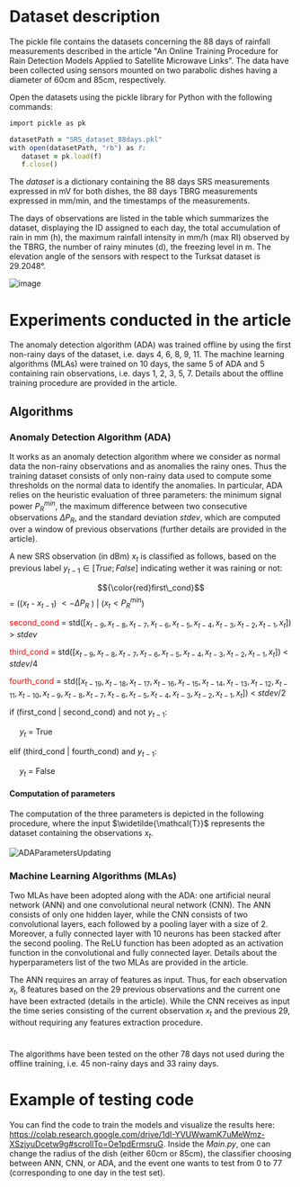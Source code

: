 # Dataset description 
The pickle file contains the datasets concerning the 88 days of rainfall measurements described in the article "An Online Training Procedure for Rain Detection
Models Applied to Satellite Microwave Links". The data have been collected using sensors mounted on two parabolic dishes having a diameter of 60cm and 85cm, respectively. 

Open the datasets using the pickle library for Python with the following commands:

```ruby
import pickle as pk 

datasetPath = "SRS_dataset_88days.pkl"  
with open(datasetPath, "rb") as f:  
   dataset = pk.load(f) 
   f.close()  
```

The *dataset* is a dictionary containing the 88 days SRS measurements expressed in mV for both dishes, the 88 days TBRG measurements expressed in mm/min, and the timestamps of the measurements.

The days of observations are listed in the table which summarizes the dataset, displaying the ID assigned to each day, the total accumulation of rain in mm (h), the maximum rainfall
intensity in mm/h (max RI) observed by the TBRG, the number of rainy minutes (d), the freezing level in m. The elevation angle of the sensors with respect to the Turksat dataset is 29.2048°.

![image](https://github.com/cosmiclabunige/SRS_dataset_88_days/assets/114477377/9bbb4f3d-c98d-43a9-9fb2-d91c373d428c)

# Experiments conducted in the article

The anomaly detection algorithm (ADA) was trained offline by using the first non-rainy days of the dataset, i.e. days 4, 6, 8, 9, 11. 
The machine learning algorithms (MLAs) were trained on 10 days, the same 5 of ADA and 5 containing rain observations, i.e. days 1, 2, 3, 5, 7.
Details about the offline training procedure are provided in the article.

## Algorithms

### Anomaly Detection Algorithm (ADA)
It works as an anomaly detection algorithm where we consider as normal data the non-rainy observations and as anomalies the rainy ones. Thus the training dataset consists of only non-rainy data used to compute some thresholds on the normal data to identify the anomalies. In particular, ADA relies on the heuristic evaluation of three parameters: the minimum signal power $P_R^{min}$, the maximum difference between two consecutive observations $\Delta P_R$, and the standard deviation $stdev$, which are computed over a window of previous observations (further details are provided in the article). 

A new SRS observation (in dBm) $x_t$ is classified as follows, based on the previous label $y_{t-1} \in [True; False]$ indicating wether it was raining or not: 

$${\color{red}first\_cond}$$ = (($x_t$ - $x_{t-1}$) $<-\Delta P_R$ ) | ($x_t < P_R^{min}$)

<span style="color: red;"> second_cond </span> = std($[x_{t-9}, x_{t-8}, x_{t-7}, x_{t-6}, x_{t-5}, x_{t-4}, x_{t-3}, x_{t-2}, x_{t-1}, x_{t}]$) > $stdev$

<span style="color: red;"> third_cond </span> = std($[x_{t-9}, x_{t-8}, x_{t-7}, x_{t-6}, x_{t-5}, x_{t-4}, x_{t-3}, x_{t-2}, x_{t-1}, x_{t}]$) < $stdev$/4

<span style="color: red;"> fourth_cond </span> = std($[x_{t-19},x_{t-18},x_{t-17},x_{t-16},x_{t-15},x_{t-14},x_{t-13},x_{t-12},x_{t-11},x_{t-10},x_{t-9}, x_{t-8}, x_{t-7}, x_{t-6}, x_{t-5}, x_{t-4}, x_{t-3}, x_{t-2}, x_{t-1}, x_{t}]$) < $stdev$/2

if (first_cond | second_cond) and not $y_{t-1}$:
   
&emsp; $y_{t}$ = True

elif (third_cond | fourth_cond) and $y_{t-1}$:

&emsp; $y_{t}$ = False

#### Computation of parameters

The computation of the three parameters is depicted in the following procedure, where the input $\widetilde{\mathcal{T}}$ represents the dataset containing the observations $x_t$.

![ADAParametersUpdating](https://github.com/cosmiclabunige/SRS_dataset_88_days/assets/114477377/a317de05-bd86-465b-8894-8dfd6bac99c1)




### Machine Learning Algorithms (MLAs) 
Two MLAs have been adopted along with the ADA: one artificial neural network (ANN) and one convolutional neural network (CNN). The ANN consists of only one hidden layer, while the CNN consists of two convolutional layers, each followed by a pooling layer with a size of 2. Moreover, a fully connected layer with 10 neurons has been stacked after the second pooling. The ReLU function has been adopted as an activation function in the convolutional and fully connected layer. Details about the hyperparameters list of the two MLAs are provided in the article. 

The ANN requires an array of features as input. Thus, for each observation $x_t$, 8 features based on the 29 previous observations and the current one have been extracted (details in the article). While the CNN receives as input the time series consisting of the current observation $x_t$ and the previous 29, without requiring any features extraction procedure. 

#
The algorithms have been tested on the other 78 days not used during the offline training, i.e. 45 non-rainy days and 33 rainy days. 

# Example of testing code
You can find the code to train the models and visualize the results here: https://colab.research.google.com/drive/1dI-YVUWwamK7uMeWmz-XSzjyuDcetw9g#scrollTo=Oe1pdErmsruG.
Inside the *Main.py*, one can change the radius of the dish (either 60cm or 85cm), the classifier choosing between ANN, CNN, or ADA, and the event one wants to test from 0 to 77 (corresponding to one day in the test set).
